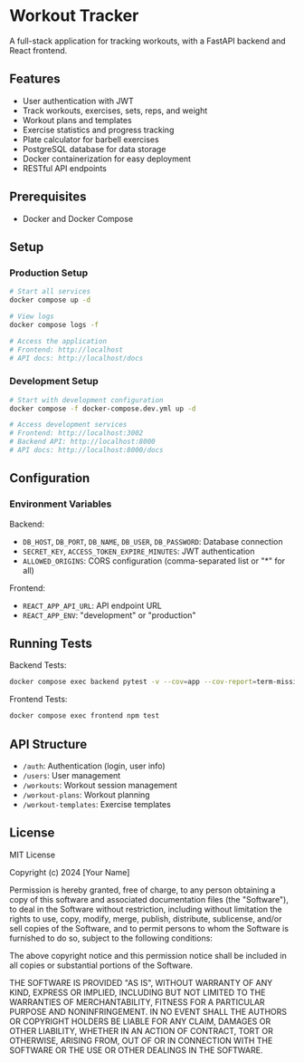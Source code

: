 # Workout Tracker

A full-stack application for tracking workouts, with a FastAPI backend and React frontend.

## Features

- User authentication with JWT
- Track workouts, exercises, sets, reps, and weight
- Workout plans and templates
- Exercise statistics and progress tracking
- Plate calculator for barbell exercises
- PostgreSQL database for data storage
- Docker containerization for easy deployment
- RESTful API endpoints

## Prerequisites

- Docker and Docker Compose

## Setup

### Production Setup

```bash
# Start all services
docker compose up -d

# View logs
docker compose logs -f

# Access the application
# Frontend: http://localhost
# API docs: http://localhost/docs
```

### Development Setup

```bash
# Start with development configuration
docker compose -f docker-compose.dev.yml up -d

# Access development services
# Frontend: http://localhost:3002
# Backend API: http://localhost:8000
# API docs: http://localhost:8000/docs
```

## Configuration

### Environment Variables

Backend:
- `DB_HOST`, `DB_PORT`, `DB_NAME`, `DB_USER`, `DB_PASSWORD`: Database connection
- `SECRET_KEY`, `ACCESS_TOKEN_EXPIRE_MINUTES`: JWT authentication
- `ALLOWED_ORIGINS`: CORS configuration (comma-separated list or "*" for all)

Frontend:
- `REACT_APP_API_URL`: API endpoint URL
- `REACT_APP_ENV`: "development" or "production"

## Running Tests

Backend Tests:
```bash
docker compose exec backend pytest -v --cov=app --cov-report=term-missing
```

Frontend Tests:
```bash
docker compose exec frontend npm test
```

## API Structure

- `/auth`: Authentication (login, user info)
- `/users`: User management
- `/workouts`: Workout session management
- `/workout-plans`: Workout planning
- `/workout-templates`: Exercise templates

## License

MIT License

Copyright (c) 2024 [Your Name]

Permission is hereby granted, free of charge, to any person obtaining a copy
of this software and associated documentation files (the "Software"), to deal
in the Software without restriction, including without limitation the rights
to use, copy, modify, merge, publish, distribute, sublicense, and/or sell
copies of the Software, and to permit persons to whom the Software is
furnished to do so, subject to the following conditions:

The above copyright notice and this permission notice shall be included in all
copies or substantial portions of the Software.

THE SOFTWARE IS PROVIDED "AS IS", WITHOUT WARRANTY OF ANY KIND, EXPRESS OR
IMPLIED, INCLUDING BUT NOT LIMITED TO THE WARRANTIES OF MERCHANTABILITY,
FITNESS FOR A PARTICULAR PURPOSE AND NONINFRINGEMENT. IN NO EVENT SHALL THE
AUTHORS OR COPYRIGHT HOLDERS BE LIABLE FOR ANY CLAIM, DAMAGES OR OTHER
LIABILITY, WHETHER IN AN ACTION OF CONTRACT, TORT OR OTHERWISE, ARISING FROM,
OUT OF OR IN CONNECTION WITH THE SOFTWARE OR THE USE OR OTHER DEALINGS IN THE
SOFTWARE.
